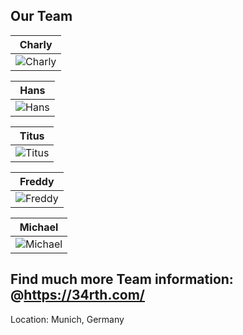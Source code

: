 
## Our Team

Charly |
------------ | 
![Charly](https://tron.34rth.com/wp-content/uploads/2018/05/team-CT-2-270x164.jpg) |

Hans|  
------------ | 
![Hans](https://tron.34rth.com/wp-content/uploads/2018/05/team-HMD-2-270x164.jpg) |


Titus|  
------------ | 
![Titus](https://tron.34rth.com/wp-content/uploads/2018/05/team-TR-2-270x164.jpg) |


Freddy | 
------------ |
![Freddy](https://tron.34rth.com/wp-content/uploads/2018/05/team-FM-2-270x164.jpg) |


Michael|  
------------ | 
![Michael](https://tron.34rth.com/wp-content/uploads/2018/05/Michael270x164-1-270x164.jpg)  |
  

## Find much more Team information: @https://34rth.com/
Location: Munich, Germany
